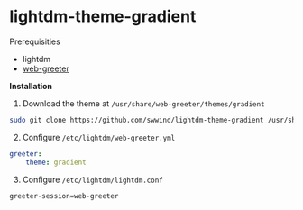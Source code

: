 # lightdm-theme-gradient

Prerequisities
- lightdm
- [web-greeter]()

**Installation**

1. Download the theme at `/usr/share/web-greeter/themes/gradient`
```bash
sudo git clone https://github.com/swwind/lightdm-theme-gradient /usr/share/web-greeter/themes/gradient
```

2. Configure `/etc/lightdm/web-greeter.yml`
```yaml
greeter:
    theme: gradient
```

3. Configure `/etc/lightdm/lightdm.conf`

```
greeter-session=web-greeter
```